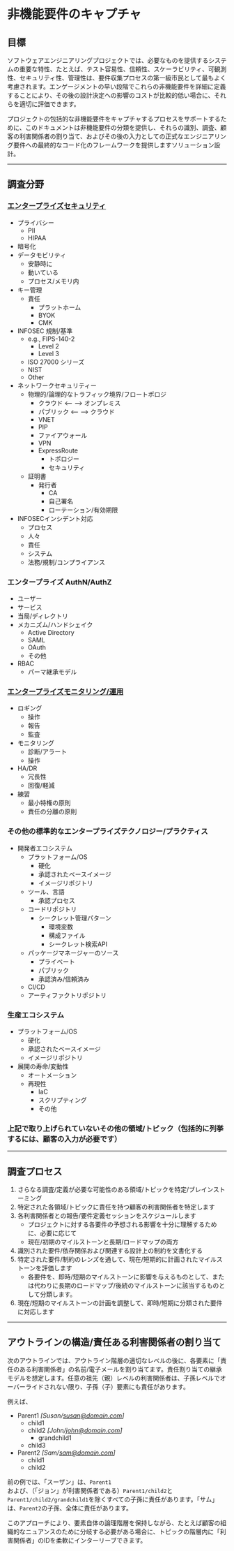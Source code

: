 # 非機能要件のキャプチャ

## 目標

ソフトウェアエンジニアリングプロジェクトでは、必要なものを提供するシステムの重要な特性、たとえば、テスト容易性、信頼性、スケーラビリティ、可観測性、セキュリティ性、管理性は、要件収集プロセスの第一級市民として最もよく考慮されます。エンゲージメントの早い段階でこれらの非機能要件を詳細に定義することにより、その後の設計決定への影響のコストが比較的低い場合に、それらを適切に評価できます。

プロジェクトの包括的な非機能要件をキャプチャするプロセスをサポートするために、このドキュメントは非機能要件の分類を提供し、それらの識別、調査、顧客の利害関係者の割り当て、およびその後の入力としての正式なエンジニアリング要件への最終的なコード化のフレームワークを提供しますソリューション設計。

---

## 調査分野

### [エンタープライズセキュリティ](../../security/README.md)

- プライバシー
  - PII
  - HIPAA
- 暗号化
- データモビリティ
  - 安静時に
  - 動いている
  - プロセス/メモリ内
- キー管理
  - 責任
    - プラットホーム
    - BYOK
    - CMK
- INFOSEC 規制/基準
  - e.g., FIPS-140-2
    - Level 2
    - Level 3
  - ISO 27000 シリーズ
  - NIST
  - Other
- ネットワークセキュリティー
  - 物理的/論理的なトラフィック境界/フロートポロジ
    - クラウド <-- --> オンプレミス
    - パブリック <-- --> クラウド
    - VNET
    - PIP
    - ファイアウォール
    - VPN
    - ExpressRoute
      - トポロジー
      - セキュリティ
  - 証明書
    - 発行者
      - CA
      - 自己署名
      - ローテーション/有効期限
- INFOSECインシデント対応
  - プロセス
  - 人々
  - 責任
  - システム
  - 法務/規制/コンプライアンス

### エンタープライズ AuthN/AuthZ

- ユーザー
- サービス
- 当局/ディレクトリ
- メカニズム/ハンドシェイク
  - Active Directory
  - SAML
  - OAuth
  - その他
- RBAC
  - パーマ継承モデル

### [エンタープライズモニタリング/運用](../../observability/README.md)

- ロギング
  - 操作
  - 報告
  - 監査
- モニタリング
  - 診断/アラート
  - 操作
- HA/DR
  - 冗長性
  - 回復/軽減
- 練習
  - 最小特権の原則
  - 責任の分離の原則

### その他の標準的なエンタープライズテクノロジー/プラクティス

- 開発者エコシステム
  - プラットフォーム/OS
    - 硬化
    - 承認されたベースイメージ
    - イメージリポジトリ
  - ツール、言語
    - 承認プロセス
  - コードリポジトリ
    - シークレット管理パターン
      - 環境変数
      - 構成ファイル
      - シークレット検索API
  - パッケージマネージャーのソース
    - プライベート
    - パブリック
    - 承認済み/信頼済み
  - CI/CD
  - アーティファクトリポジトリ

### 生産エコシステム

- プラットフォーム/OS
  - 硬化
  - 承認されたベースイメージ
  - イメージリポジトリ
- 展開の寿命/変動性
  - オートメーション
  - 再現性
    - IaC
    - スクリプティング
    - その他

### 上記で取り上げられていないその他の領域/トピック（包括的に列挙するには、顧客の入力が必要です）

---

## 調査プロセス

1. さらなる調査/定義が必要な可能性のある領域/トピックを特定/ブレインストーミング
1. 特定された各領域/トピックに責任を持つ顧客の利害関係者を特定します
1. 各利害関係者との報告/要件定義セッションをスケジュールします
   - プロジェクトに対する各要件の予想される影響を十分に理解するために、必要に応じて
   - 現在/初期のマイルストーンと長期/ロードマップの両方
2. 識別された要件/依存関係および関連する設計上の制約を文書化する
3. 特定された要件/制約のレンズを通して、現在/短期的に計画されたマイルストーンを評価します
   - 各要件を、即時/短期のマイルストーンに影響を与えるものとして、または代わりに長期のロードマップ/後続のマイルストーンに該当するものとして分類します。
4. 現在/短期のマイルストーンの計画を調整して、即時/短期に分類された要件に対応します

---

## アウトラインの構造/責任ある利害関係者の割り当て

次のアウトラインでは、アウトライン階層の適切なレベルの後に、各要素に「責任のある利害関係者」の名前/電子メールを割り当てます。責任割り当ての継承モデルを想定します。任意の祖先（親）レベルの利害関係者は、子孫レベルでオーバーライドされない限り、子孫（子）要素にも責任があります。

例えば、

- Parent1 _[Susan/susan@domain.com]_
  - child1
  - child2 _[John/john@domain.com]_
    - grandchild1
  - child3
- Parent2 _[Sam/sam@domain.com]_
  - child1
  - child2

前の例では、「スーザン」は、`Parent1`および、（「ジョン」が利害関係者である）`Parent1/child2`と`Parent1/child2/grandchild1`を除くすべての子孫に責任があります。「サム」は、`Parent2`の子孫、全体に責任があります。

このアプローチにより、要素自体の論理階層を保持しながら、たとえば顧客の組織的なニュアンスのために分岐する必要がある場合に、トピックの階層内に「利害関係者」のIDを柔軟にインターリーブできます。
